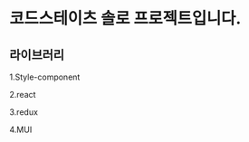 코드스테이츠 솔로 프로젝트입니다.
=========================
라이브러리
------
1.Style-component

2.react

3.redux

4.MUI
